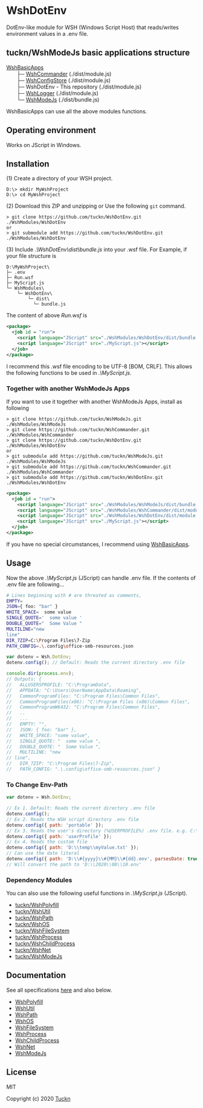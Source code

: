 # WshDotEnv

DotEnv-like module for WSH (Windows Script Host) that reads/writes environment values in a .env file.

## tuckn/WshModeJs basic applications structure

[WshBasicApps](https://github.com/tuckn/WshBasicPackage)  
&emsp;&emsp;├─ [WshCommander](https://github.com/tuckn/WshCommander) (./dist/module.js)  
&emsp;&emsp;├─ [WshConfigStore](https://github.com/tuckn/WshConfigStore) (./dist/module.js)  
&emsp;&emsp;├─ WshDotEnv - This repository (./dist/module.js)  
&emsp;&emsp;├─ [WshLogger](https://github.com/tuckn/WshLogger) (./dist/module.js)  
&emsp;&emsp;└─ [WshModeJs](https://github.com/tuckn/WshModeJs) (./dist/bundle.js)

WshBasicApps can use all the above modules functions.

## Operating environment

Works on JScript in Windows.

## Installation

(1) Create a directory of your WSH project.

```console
D:\> mkdir MyWshProject
D:\> cd MyWshProject
```

(2) Download this ZIP and unzipping or Use the following `git` command.

```console
> git clone https://github.com/tuckn/WshDotEnv.git ./WshModules/WshDotEnv
or
> git submodule add https://github.com/tuckn/WshDotEnv.git ./WshModules/WshDotEnv
```

(3) Include _.\\WshDotEnv\\dist\\bundle.js_ into your .wsf file.
For Example, if your file structure is

```console
D:\MyWshProject\
├─ .env
├─ Run.wsf
├─ MyScript.js
└─ WshModules\
    └─ WshDotEnv\
        └─ dist\
          └─ bundle.js
```

The content of above _Run.wsf_ is

```xml
<package>
  <job id = "run">
    <script language="JScript" src="./WshModules/WshDotEnv/dist/bundle.js"></script>
    <script language="JScript" src="./MyScript.js"></script>
  </job>
</package>
```

I recommend this .wsf file encoding to be UTF-8 [BOM, CRLF].
This allows the following functions to be used in _.\\MyScript.js_.

### Together with another WshModeJs Apps

If you want to use it together with another WshModeJs Apps, install as following

```console
> git clone https://github.com/tuckn/WshModeJs.git ./WshModules/WshModeJs
> git clone https://github.com/tuckn/WshCommander.git ./WshModules/WshCommander
> git clone https://github.com/tuckn/WshDotEnv.git ./WshModules/WshDotEnv
or
> git submodule add https://github.com/tuckn/WshModeJs.git ./WshModules/WshModeJs
> git submodule add https://github.com/tuckn/WshCommander.git ./WshModules/WshCommander
> git submodule add https://github.com/tuckn/WshDotEnv.git ./WshModules/WshDotEnv
```

```xml
<package>
  <job id = "run">
    <script language="JScript" src="./WshModules/WshModeJs/dist/bundle.js"></script>
    <script language="JScript" src="./WshModules/WshCommander/dist/module.js"></script>
    <script language="JScript" src="./WshModules/WshDotEnv/dist/module.js"></script>
    <script language="JScript" src="./MyScript.js"></script>
  </job>
</package>
```

If you have no special circumstances, I recommend using [WshBasicApps](https://github.com/tuckn/WshBasicPackage).

## Usage

Now the above _.\\MyScript.js_ (JScript) can handle .env file.
If the contents of .env file are following...

```sh
# Lines beginning with # are threated as comments,
EMPTY=
JSON={ foo: "bar" }
WHITE_SPACE=  some value 
SINGLE_QUOTE='  some value '
DOUBLE_QUOTE="  Some Value "
MULTILINE="new
line"
DIR_7ZIP=C:\Program Files\7-Zip
PATH_CONFIG=.\.config\office-smb-resources.json
```

```js
var dotenv = Wsh.DotEnv;
dotenv.config(); // Default: Reads the current directory .env file

console.dir(process.env);
// Outputs: {
//   ALLUSERSPROFILE: "C:\ProgramData",
//   APPDATA: "C:\Users\UserName\AppData\Roaming",
//   CommonProgramFiles: "C:\Program Files\Common Files",
//   CommonProgramFiles(x86): "C:\Program Files (x86)\Common Files",
//   CommonProgramW6432: "C:\Program Files\Common Files",
//   ..
//   ...
//   EMPTY: "",
//   JSON: { foo: "bar" },
//   WHITE_SPACE: "some value",
//   SINGLE_QUOTE: "  some value ",
//   DOUBLE_QUOTE: "  Some Value ",
//   MULTILINE: "new
// line",
//   DIR_7ZIP: "C:\Program Files\7-Zip",
//   PATH_CONFIG: ".\.config\office-smb-resources.json" }
```

### To Change Env-Path

```js
var dotenv = Wsh.DotEnv;

// Ex 1. Default: Reads the current directory .env file
dotenv.config();
// Ex 2. Reads the WSH script directory .env file
dotenv.config({ path: 'portable' });
// Ex 3. Reads the user's directory (%USERPROFILE%) .env file. e.g. C:\Users\<Name>\.env
dotenv.config({ path: 'userProfile' });
// Ex 4. Reads the custom file
dotenv.config({ path: 'D:\\temp\\myValue.txt' });
// Can use the date literal
dotenv.config({ path: 'D:\\#{yyyy}\\#{MM}\\#{dd}.env', parsesDate: true });
// Will convert the path to 'D:\\2020\\08\\10.env'
```

### Dependency Modules

You can also use the following useful functions in _.\\MyScript.js_ (JScript).

- [tuckn/WshPolyfill](https://github.com/tuckn/WshPolyfill)
- [tuckn/WshUtil](https://github.com/tuckn/WshUtil)
- [tuckn/WshPath](https://github.com/tuckn/WshPath)
- [tuckn/WshOS](https://github.com/tuckn/WshOS)
- [tuckn/WshFileSystem](https://github.com/tuckn/WshFileSystem)
- [tuckn/WshProcess](https://github.com/tuckn/WshProcess)
- [tuckn/WshChildProcess](https://github.com/tuckn/WshChildProcess)
- [tuckn/WshNet](https://github.com/tuckn/WshNet)
- [tuckn/WshModeJs](https://github.com/tuckn/WshModeJs)

## Documentation

See all specifications [here](https://docs.tuckn.net/WshDotEnv) and also below.

- [WshPolyfill](https://docs.tuckn.net/WshPolyfill)
- [WshUtil](https://docs.tuckn.net/WshUtil)
- [WshPath](https://docs.tuckn.net/WshPath)
- [WshOS](https://docs.tuckn.net/WshOS)
- [WshFileSystem](https://docs.tuckn.net/WshFileSystem)
- [WshProcess](https://docs.tuckn.net/WshProcess)
- [WshChildProcess](https://docs.tuckn.net/WshChildProcess)
- [WshNet](https://docs.tuckn.net/WshNet)
- [WshModeJs](https://docs.tuckn.net/WshModeJs)

## License

MIT

Copyright (c) 2020 [Tuckn](https://github.com/tuckn)
